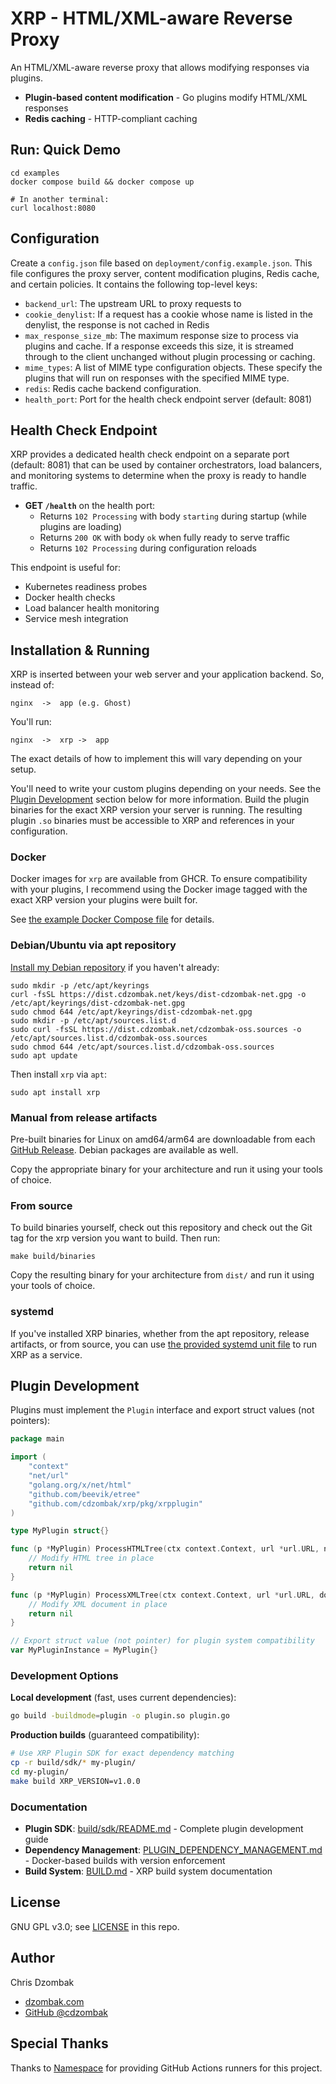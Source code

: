 # XRP - HTML/XML-aware Reverse Proxy

An HTML/XML-aware reverse proxy that allows modifying responses via plugins.

- **Plugin-based content modification** - Go plugins modify HTML/XML responses
- **Redis caching** - HTTP-compliant caching

## Run: Quick Demo

```shell
cd examples
docker compose build && docker compose up

# In another terminal:
curl localhost:8080
```

## Configuration

Create a `config.json` file based on `deployment/config.example.json`. This file configures the proxy server, content modification plugins, Redis cache, and certain policies. It contains the following top-level keys:

- `backend_url`: The upstream URL to proxy requests to
- `cookie_denylist`: If a request has a cookie whose name is listed in the denylist, the response is not cached in Redis
- `max_response_size_mb`: The maximum response size to process via plugins and cache. If a response exceeds this size, it is streamed through to the client unchanged without plugin processing or caching.
- `mime_types`: A list of MIME type configuration objects. These specify the plugins that will run on responses with the specified MIME type.
- `redis`: Redis cache backend configuration.
- `health_port`: Port for the health check endpoint server (default: 8081)

## Health Check Endpoint

XRP provides a dedicated health check endpoint on a separate port (default: 8081) that can be used by container orchestrators, load balancers, and monitoring systems to determine when the proxy is ready to handle traffic.

- **GET `/health`** on the health port:
  - Returns `102 Processing` with body `starting` during startup (while plugins are loading)
  - Returns `200 OK` with body `ok` when fully ready to serve traffic
  - Returns `102 Processing` during configuration reloads

This endpoint is useful for:
- Kubernetes readiness probes
- Docker health checks
- Load balancer health monitoring
- Service mesh integration

## Installation & Running

XRP is inserted between your web server and your application backend. So, instead of:

```
nginx  ->  app (e.g. Ghost)
```

You'll run:

```
nginx  ->  xrp ->  app
```

The exact details of how to implement this will vary depending on your setup.

You'll need to write your custom plugins depending on your needs. See the [Plugin Development](#plugin-development) section below for more information. Build the plugin binaries for the exact XRP version your server is running. The resulting plugin `.so` binaries must be accessible to XRP and references in your configuration.

### Docker

Docker images for `xrp` are available from GHCR. To ensure compatibility with your plugins, I recommend using the Docker image tagged with the exact XRP version your plugins were built for.

See [the example Docker Compose file](deployment/docker-compose.prod.yml) for details.

### Debian/Ubuntu via apt repository

[Install my Debian repository](https://www.dzombak.com/blog/2025/06/updated-instructions-for-installing-my-debian-package-repositories/) if you haven't already:

```shell
sudo mkdir -p /etc/apt/keyrings
curl -fsSL https://dist.cdzombak.net/keys/dist-cdzombak-net.gpg -o /etc/apt/keyrings/dist-cdzombak-net.gpg
sudo chmod 644 /etc/apt/keyrings/dist-cdzombak-net.gpg
sudo mkdir -p /etc/apt/sources.list.d
sudo curl -fsSL https://dist.cdzombak.net/cdzombak-oss.sources -o /etc/apt/sources.list.d/cdzombak-oss.sources
sudo chmod 644 /etc/apt/sources.list.d/cdzombak-oss.sources
sudo apt update
```

Then install `xrp` via `apt`:

```shell
sudo apt install xrp
```

### Manual from release artifacts

Pre-built binaries for Linux on amd64/arm64 are downloadable from each [GitHub Release](https://github.com/cdzombak/xrp/releases). Debian packages are available as well.

Copy the appropriate binary for your architecture and run it using your tools of choice.

### From source

To build binaries yourself, check out this repository and check out the Git tag for the xrp version you want to build. Then run:

```shell
make build/binaries
```

Copy the resulting binary for your architecture from `dist/` and run it using your tools of choice.

### systemd

If you've installed XRP binaries, whether from the apt repository, release artifacts, or from source, you can use [the provided systemd unit file](deployment/systemd/xrp.service) to run XRP as a service.

## Plugin Development

Plugins must implement the `Plugin` interface and export struct values (not pointers):

```go
package main

import (
    "context"
    "net/url"
    "golang.org/x/net/html"
    "github.com/beevik/etree"
    "github.com/cdzombak/xrp/pkg/xrpplugin"
)

type MyPlugin struct{}

func (p *MyPlugin) ProcessHTMLTree(ctx context.Context, url *url.URL, node *html.Node) error {
    // Modify HTML tree in place
    return nil
}

func (p *MyPlugin) ProcessXMLTree(ctx context.Context, url *url.URL, doc *etree.Document) error {
    // Modify XML document in place  
    return nil
}

// Export struct value (not pointer) for plugin system compatibility
var MyPluginInstance = MyPlugin{}
```

### Development Options

**Local development** (fast, uses current dependencies):
```bash
go build -buildmode=plugin -o plugin.so plugin.go
```

**Production builds** (guaranteed compatibility):
```bash
# Use XRP Plugin SDK for exact dependency matching
cp -r build/sdk/* my-plugin/
cd my-plugin/
make build XRP_VERSION=v1.0.0
```

### Documentation

- **Plugin SDK**: [build/sdk/README.md](build/sdk/README.md) - Complete plugin development guide
- **Dependency Management**: [PLUGIN_DEPENDENCY_MANAGEMENT.md](doc/PLUGIN_DEPENDENCY_MANAGEMENT.md) - Docker-based builds with version enforcement
- **Build System**: [BUILD.md](doc/BUILD.md) - XRP build system documentation

## License

GNU GPL v3.0; see [LICENSE](LICENSE) in this repo.

## Author

Chris Dzombak
- [dzombak.com](https://www.dzombak.com)
- [GitHub @cdzombak](https://github.com/cdzombak)

## Special Thanks

Thanks to [Namespace](https://namespace.so) for providing GitHub Actions runners for this project.
